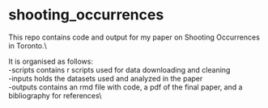 # shooting_occurrences

This repo contains code and output for my paper on Shooting Occurrences in Toronto.\

It is organised as follows:\
-scripts contains r scripts used for data downloading and cleaning\
-inputs holds the datasets used and analyzed in the paper\
-outputs contains an rmd file with code, a pdf of the final paper, and a bibliography for references\



